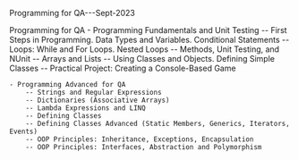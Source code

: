 Programming for QA---Sept-2023

Programming for QA
	- Programming Fundamentals and Unit Testing
		-- First Steps in Programming. Data Types and Variables. Conditional Statements
		-- Loops: While and For Loops. Nested Loops
		-- Methods, Unit Testing, and NUnit
		-- Arrays and Lists
		-- Using Classes and Objects. Defining Simple Classes
		-- Practical Project: Creating a Console-Based Game

	- Programming Advanced for QA
		-- Strings and Regular Expressions
		-- Dictionaries (Associative Arrays)
		-- Lambda Expressions and LINQ
		-- Defining Classes
		-- Defining Classes Advanced (Static Members, Generics, Iterators, Events)
		-- OOP Principles: Inheritance, Exceptions, Encapsulation
		-- OOP Principles: Interfaces, Abstraction and Polymorphism
